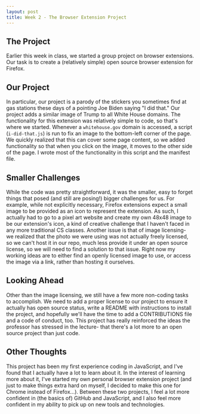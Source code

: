 ```yaml
---
layout: post
title: Week 2 - The Browser Extension Project
---
```


## The Project
Earlier this week in class, we started a group project on browser extensions. Our task is to create a (relatively simple) open source browser extension for Firefox.

<!--more-->

## Our Project
In particular, our project is a parody of the stickers you sometimes find at gas stations these days of a pointing Joe Biden saying "I did that." Our project adds a similar image of Trump to all White House domains. The functionality for this extension was relatively simple to code, so that's where we started. Whenever a `whitehouse.gov` domain is accessed, a script (`i-did-that.js`) is run to fix an image to the bottom-left corner of the page. We quickly realized that this can cover some page content, so we added functionality so that when you click on the image, it moves to the other side of the page. I wrote most of the functionality in this script and the manifest file.

## Smaller Challenges
While the code was pretty straightforward, it was the smaller, easy to forget things that posed (and still are posing!) bigger challenges for us. For example, while not explicitly necessary, Firefox extensions expect a small image to be provided as an icon to represent the extension. As such, I actually had to go to a pixel art website and create my own 48x48 image to be our extension's icon, a kind of creative challenge that I haven't faced in any more traditional CS classes. Another issue is that of image licensing- we realized that the photo we were using was not actually freely licensed, so we can't host it in our repo, much less provide it under an open source license, so we will need to find a solution to that issue. Right now my working ideas are to either find an openly licensed image to use, or access the image via a link, rather than hosting it ourselves.

## Looking Ahead
Other than the image licensing, we still have a few more non-coding tasks to accomplish. We need to add a proper license to our project to ensure it actually has open source status, write a README with instructions to install the project, and hopefully we'll have the time to add a CONTRIBUTIONS file and a code of conduct, too. This project has really reinforced the ideas the professor has stressed in the lecture- that there's a lot more to an open source project than just code.

## Other Thoughts
This project has been my first experience coding in JavaScript, and I've found that I actually have a lot to learn about it. In the interest of learning more about it, I've started my own personal browser extension project (and just to make things extra hard on myself, I decided to make this one for Chrome instead of Firefox...). Between these two projects, I feel a lot more confident in (the basics of) GitHub and JavaScript, and I also feel more confident in my ability to pick up on new tools and technologies.